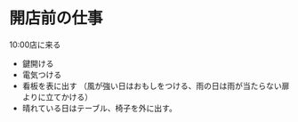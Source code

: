 # 開店前の仕事

10:00店に来る


* 鍵開ける
* 電気つける
* 看板を表に出す
（風が強い日はおもしをつける、雨の日は雨が当たらない扉よりに立てかける）
* 晴れている日はテーブル、椅子を外に出す。

